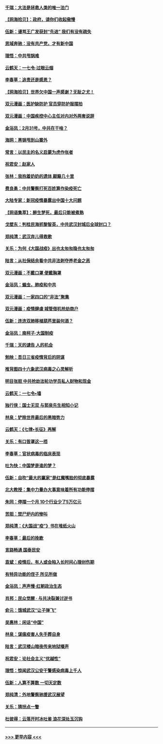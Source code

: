 #### [千瑞：大法是拯救人类的唯一法门](../pages/nsc993/n11927637.md?t=03101003) 
#### [【网海拾贝】：政府，请你们收起傲慢](../pages/nsc993/n11926932.md?t=03101003) 
#### [伍新：谩骂王广发获封“先进” 我们有没有疏失](../pages/nsc993/n11926101.md?t=03101003) 
#### [思域奔驰：没有共产党，才有新中国](../pages/nsc993/n11926058.md?t=03101003) 
#### [理悟：中共甩锅难](../pages/nsc993/n11925355.md?t=03101003) 
#### [云鹤天：一七令·过眼云烟](../pages/nsc993/n11925284.md?t=03101003) 
#### [李春草：追责还是感恩？](../pages/nsc993/n11925274.md?t=03101003) 
#### [【网海拾贝】世界欠中国一声感谢？无耻之尤！](../pages/nsc993/n11925239.md?t=03101003) 
#### [双元漫画：医护缺防护 官员穿防护服摆拍](../pages/nsc993/n11923899.md?t=03101003) 
#### [双元漫画：中国疾控中心主任对内对外两套说辞](../pages/nsc993/n11921994.md?t=03101003) 
#### [金浴凤：2月31号，中共在干啥？](../pages/nsc993/n11922706.md?t=03101003) 
#### [海网：黑锅甩到山寨外](../pages/nsc993/n11922688.md?t=03101003) 
#### [常言：以民主的名义启蒙为虎作伥者](../pages/nsc993/n11922217.md?t=03101003) 
#### [祝君安：赵家人](../pages/nsc993/n11922209.md?t=03101003) 
#### [张林：我抱着奶奶的遗体 颠簸几十里](../pages/nsc993/n11920945.md?t=03101003) 
#### [费良勇：中共警察打死百姓算作染疫死亡](../pages/nsc993/n11919264.md?t=03101003) 
#### [大陆专家：新冠疫情暴露出中国十大问题](../pages/nsc993/n11919187.md?t=03101003) 
#### [【网语集萃】：醉生梦死，最后只能被煮熟](../pages/nsc993/n11918994.md?t=03101003) 
#### [戈壁东：判桂民海抓黎智英，中共武汉封城后全球封口？](../pages/nsc993/n11917982.md?t=03101003) 
#### [郑纯清：武汉弃儿得救歌](../pages/nsc993/n11917881.md?t=03101003) 
#### [关乐：为何《大国战疫》出也太匆匆隐也太匆匆](../pages/nsc993/n11917792.md?t=03101003) 
#### [陆言：从社保结余看中共非法剥夺养老金之恶](../pages/nsc993/n11917084.md?t=03101003) 
#### [双元漫画：不戴口罩 便戴胸罩](../pages/nsc993/n11916447.md?t=03101003) 
#### [金浴凤：蝗虫，肺疫和中共](../pages/nsc993/n11916904.md?t=03101003) 
#### [双元漫画：一家四口的“非法”聚集](../pages/nsc993/n11916378.md?t=03101003) 
#### [双元漫画：疫情肆虐 城管借机抢劫商户](../pages/nsc993/n11916310.md?t=03101003) 
#### [伍新：连连双肺移植葫芦里装何酒？](../pages/nsc993/n11913667.md?t=03101003) 
#### [金浴凤：南柯子·大国制疫](../pages/nsc993/n11913657.md?t=03101003) 
#### [千瑞：天的谴告  人的机会](../pages/nsc993/n11913309.md?t=03101003) 
#### [勉映：吾日三省疫情背后的阴谋](../pages/nsc993/n11913079.md?t=03101003) 
#### [推背图四十六象武汉病毒之心灵解析](../pages/nsc993/n11911761.md?t=03101003) 
#### [明目张胆 中共抢劫法轮功学员私人财物和现金](../pages/nsc993/n11910262.md?t=03101003) 
#### [云鹤天：一七令▪墙](../pages/nsc993/n11910627.md?t=03101003) 
#### [独行侠：国士无双 与郭泉先生相知小记](../pages/nsc993/n11910613.md?t=03101003) 
#### [林泉：铲除世界最后的黑暗势力](../pages/nsc993/n11909320.md?t=03101003) 
#### [云鹤天：《七律▪长征》再解](../pages/nsc993/n11909327.md?t=03101003) 
#### [关乐：有口皆罩这一捂](../pages/nsc993/n11908393.md?t=03101003) 
#### [李春草：官状病毒的临床表现](../pages/nsc993/n11908339.md?t=03101003) 
#### [吐为快：中国梦是谁的梦？](../pages/nsc993/n11906564.md?t=03101003) 
#### [伍新：自吹“最大的赢家”是红魔嘴脸的彻底暴露](../pages/nsc993/n11906407.md?t=03101003) 
#### [北大教授：集中力量办大事意味着所有功能停摆](../pages/nsc993/n11904800.md?t=03101003) 
#### [朱同：停摆一个月 10个行业少了5万亿元](../pages/nsc993/n11904498.md?t=03101003) 
#### [苦胆：焚尸炉内的惨叫](../pages/nsc993/n11904479.md?t=03101003) 
#### [郑纯清：《大国战“疫”》书在堆纸火山](../pages/nsc993/n11904450.md?t=03101003) 
#### [李春草：最后的挽歌](../pages/nsc993/n11904441.md?t=03101003) 
#### [言路畅通 国泰民安](../pages/nsc993/n11904222.md?t=03101003) 
#### [袁斌：疫情后，有人或会陷入长时间心理创伤期](../pages/nsc993/n11901514.md?t=03101003) 
#### [有特异功能的侄子 所见所做](../pages/nsc993/n11901154.md?t=03101003) 
#### [金浴凤：声声慢‧红朝政治生态](../pages/nsc993/n11899553.md?t=03101003) 
#### [肖邦：民众觉醒 · 与共决裂兼讨逆书](../pages/nsc993/n11898435.md?t=03101003) 
#### [俞元：饿城武汉“让子弹飞”](../pages/nsc993/n11898344.md?t=03101003) 
#### [吴惠林：闲话“中国”](../pages/nsc993/n11898182.md?t=03101003) 
#### [林泉：谋瘟疫害人失手葬自身](../pages/nsc993/n11897892.md?t=03101003) 
#### [陆言：武汉楼山暗夜传来地狱嚎声](../pages/nsc993/n11897033.md?t=03101003) 
#### [祝君安：论社会主义“优越性”](../pages/nsc993/n11897005.md?t=03101003) 
#### [理悟：惊闻武汉公安干警感染病毒上千人](../pages/nsc993/n11896947.md?t=03101003) 
#### [伍新：人算不算数 一切天定数](../pages/nsc993/n11893372.md?t=03101003) 
#### [郑纯清：外地警察驰援武汉展望](../pages/nsc993/n11893115.md?t=03101003) 
#### [关乐：猜拐点一瞥](../pages/nsc993/n11893020.md?t=03101003) 
#### [杜彼得：云落开时冰吐鉴 浪花深处玉沉钩](../pages/nsc993/n11892107.md?t=03101003) 

----
#### [ >>> 更早内容 <<< ](../indexes/nsc993-earlier.md)
